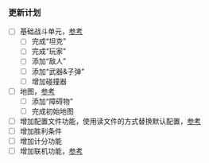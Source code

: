 
### 更新计划

- [ ] 基础战斗单元，[参考](warrior.md)
  - [ ] 完成“坦克”
  - [ ] 完成“玩家”
  - [ ] 添加“敌人”
  - [ ] 添加“武器&子弹”
  - [ ] 增加碰撞器
- [ ] 地图，[参考](map.md)
  - [ ] 添加“障碍物”
  - [ ] 完成初始地图
- [ ] 增加配置文件功能，使用读文件的方式替换默认配置，[参考](https://github.com/LyricTian/gin-admin/blob/main/internal/config/parse.go#L30)
- [ ] 增加胜利条件
- [ ] 增加计分功能
- [ ] 增加联机功能，[参考](network.md)
